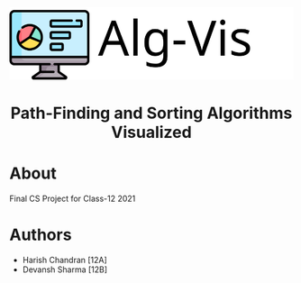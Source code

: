 ![Logo](Logo.svg)

# <center>Path-Finding and Sorting Algorithms Visualized</center>

# About

Final CS Project for Class-12 2021

# Authors

- Harish Chandran [12A]
- Devansh Sharma [12B]
